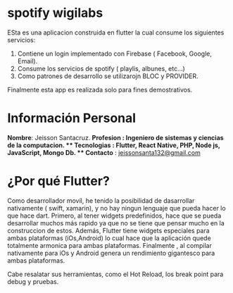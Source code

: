 

# spotify wigilabs
ESta es una aplicacion construida en flutter la cual consume los siguientes servicios:

1. Contiene un login implementado con Firebase ( Facebook, Google,  Email).
2. Consume los servicios de spotify ( playlis, albunes, etc...)
3. Como patrones de desarrollo se utilizarojn BLOC y PROVIDER.

Finalmente esta app es realizada solo para fines demostrativos.

# Información Personal

**Nombre**: Jeisson Santacruz.
**Profesion **: Ingeniero de sistemas y ciencias de la computacion.
** Tecnologias** : Flutter, React Native, PHP, Node js, JavaScript, Mongo Db.
** Contacto** : jeissonsanta132@gmail.com

#  ¿Por qué Flutter?

Como desarrollador movíl, he tenido la posibilidad de dasarrollar nativamente ( swift, xamarin), y no hay ningun lenguaje que pueda hacer lo que hace dart.
Primero, al tener widgets predefinidos, hace que se pueda desarrollar muchos más rapido ya que no se tiene que pensar mucho en la construccion de estos. Además,  Flutter tiene  widgets especiales para ambas plataformas (iOs,Android) lo cual hace que la aplicación quede totalmente armonica para ambas plataformas. Finalmente , al compilar nativamente para iOs y Android genera un rendimiento gigantesco para ambas  plataformas.

Cabe resalatar sus herramientas, como el Hot Reload, los break point para debug y pruebas.


